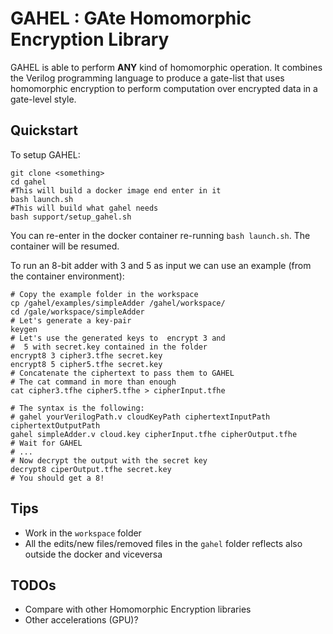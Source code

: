 # GAHEL : GAte Homomorphic Encryption Library


GAHEL is able to perform **ANY** kind of homomorphic operation. It combines
the Verilog programming language to produce a gate-list that uses homomorphic
encryption to perform computation over encrypted data in a gate-level style.


## Quickstart
To setup GAHEL:
```
git clone <something>
cd gahel
#This will build a docker image end enter in it
bash launch.sh
#This will build what gahel needs
bash support/setup_gahel.sh
```

You can re-enter in the docker container re-running `bash launch.sh`.
The container will be resumed.

To run an 8-bit adder with 3 and 5 as input we can use an example (from the 
container environment):
```
# Copy the example folder in the workspace
cp /gahel/examples/simpleAdder /gahel/workspace/
cd /gale/workspace/simpleAdder
# Let's generate a key-pair
keygen
# Let's use the generated keys to  encrypt 3 and
#  5 with secret.key contained in the folder
encrypt8 3 cipher3.tfhe secret.key
encrypt8 5 cipher5.tfhe secret.key
# Concatenate the ciphertext to pass them to GAHEL
# The cat command in more than enough
cat cipher3.tfhe cipher5.tfhe > cipherInput.tfhe

# The syntax is the following:
# gahel yourVerilogPath.v cloudKeyPath ciphertextInputPath ciphertextOutputPath
gahel simpleAdder.v cloud.key cipherInput.tfhe cipherOutput.tfhe
# Wait for GAHEL
# ...
# Now decrypt the output with the secret key
decrypt8 ciperOutput.tfhe secret.key
# You should get a 8!
```

## Tips

- Work in the `workspace` folder
- All the edits/new files/removed files  in the `gahel` folder reflects also outside the
   docker and viceversa

## TODOs

- Compare with other Homomorphic Encryption libraries
- Other accelerations (GPU)?
